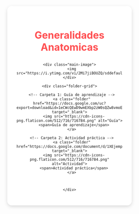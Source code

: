 <html lang="es">
<head>
  <meta charset="utf-8">
  <meta name="viewport" content="width=device-width, initial-scale=1">
  <title>Saber Clínico - Recursos</title>
  <link rel="icon" type="image/png" href="https://png.pngtree.com/png-clipart/20250103/original/pngtree-vector-medical-symbol-of-healthcare-png-image_18976324.png">
  <style>
    * {
      box-sizing: border-box;
      margin: 0;
      padding: 0;
    }

    body {
      font-family: 'Nunito', sans-serif;
      background: url('https://img.pikbest.com/backgrounds/20220119/medical-doctor-blue-minimalist-background_6244083.jpg!bw700') no-repeat center center/cover;
      min-height: 100vh;
      display: flex;
      justify-content: center;
      align-items: center;
      padding: 40px 20px;
    }

    .container {
      background-color: rgba(255, 255, 255, 0.95);
      border-radius: 15px;
      padding: 30px;
      max-width: 1000px;
      width: 100%;
      box-shadow: 0 4px 12px rgba(0, 0, 0, 0.15);
      text-align: center;
    }

    h1 {
      font-size: 2rem;
      color: #ff4e50;
      margin-bottom: 30px;
    }

    .folder-grid {
      display: flex;
      flex-wrap: wrap;
      justify-content: center;
      gap: 30px;
    }

    .folder {
      background-color: #f8f8f8;
      border: 2px solid #ddd;
      border-radius: 10px;
      width: 180px;
      padding: 20px;
      text-align: center;
      transition: all 0.3s ease;
      text-decoration: none;
      color: #333;
      box-shadow: 0 3px 6px rgba(0, 0, 0, 0.1);
    }

    .folder:hover {
      background-color: #fff0f0;
      border-color: #ff4e50;
      color: #ff4e50;
      transform: translateY(-5px);
    }

    .folder img {
      width: 64px;
      margin-bottom: 10px;
    }

    .folder span {
      display: block;
      font-weight: bold;
      font-size: 1.1rem;
    }
        .main-image img {
      width: 50%;
      border-radius: 10px;
      max-height: 500px;
      object-fit: cover;
    }
  </style>
</head>
<body>
  <div class="container">
    <h1>Generalidades Anatomicas</h1>

    <div class="main-image">
      <img src="https://i.ytimg.com/vi/2Mi7jiBOUZQ/sddefault.jpg">
    </div>

    <div class="folder-grid">

      <!-- Carpeta 1: Guía de aprendizaje -->
      <a class="folder" href="https://docs.google.com/uc?export=download&id=1eCWcQEwD9wmEXbp2zW0sQZw8vmoE9SsT" target="_blank">
        <img src="https://cdn-icons-png.flaticon.com/512/716/716784.png" alt="Guía">
        <span>Guía de aprendizaje</span>
      </a>

      <!-- Carpeta 2: Actividad práctica -->
      <a class="folder" href="https://docs.google.com/document/d/1XEjemploEnlaceDeActividad" target="_blank">
        <img src="https://cdn-icons-png.flaticon.com/512/716/716784.png" alt="Actividad">
        <span>Actividad práctica</span>
      </a>



    </div>
  </div>
</body>
</html>
